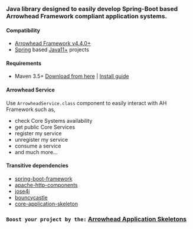### Java library designed to easily develop Spring-Boot based Arrowhead Framework compliant application systems.
#### Compatibility
* [Arrowhead Framework v4.4.0+](https://github.com/eclipse-arrowhead/core-java-spring)
* [Spring](https://spring.io/) based [Java11+](https://www.oracle.com/java/technologies/javase-jdk11-downloads.html) projects
#### Requirements
* Maven 3.5+ [Download from here](http://maven.apache.org/download.cgi) | [Install guide](https://www.baeldung.com/install-maven-on-windows-linux-mac)
#### Arrowhead Service
Use `ArrowheadService.class` component to easily interact with AH Framework such as,
* check Core Systems availability
* get public Core Services
* register my service
* unregister my service
* consume a service
* and much more...
#### Transitive dependencies
* [spring-boot-framework](https://spring.io/projects/spring-boot)
* [apache-http-components](https://hc.apache.org)
* [jose4j](https://bitbucket.org/b_c/jose4j/wiki/Home)
* [bouncycastle](https://www.bouncycastle.org/java.html)
* [core-application-skeleton](https://github.com/arrowhead-f/application-library-java-spring/packages/186603)
### `Boost your project by the:` [Arrowhead Application Skeletons](https://github.com/arrowhead-f/application-skeleton-java-spring)
